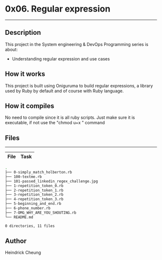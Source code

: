 # 0x06. Regular expression
---
## Description

This project in the System engineering & DevOps Programming series is about:
* Understanding regular expression and use cases

## How it works
This project is built using Oniguruma to build regular expressions, a library used by Ruby by default and of course with Ruby language.

## How it compiles
No need to compile since it is all ruby scripts. Just make sure it is executable, if not use the "chmod u+x <file>" command

## Files
---
File|Task
---|---
```bash
.
├── 0-simply_match_holberton.rb
├── 100-textme.rb
├── 101-passed_linkedin_regex_challenge.jpg
├── 1-repetition_token_0.rb
├── 2-repetition_token_1.rb
├── 3-repetition_token_2.rb
├── 4-repetition_token_3.rb
├── 5-beginning_and_end.rb
├── 6-phone_number.rb
├── 7-OMG_WHY_ARE_YOU_SHOUTING.rb
└── README.md

0 directories, 11 files
```

## Author
Heindrick Cheung